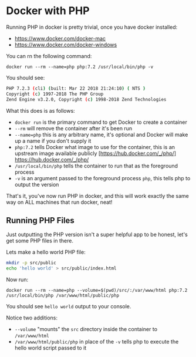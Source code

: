 # Docker with PHP

Running PHP in docker is pretty trivial, once you have docker installed:

* https://www.docker.com/docker-mac
* https://www.docker.com/docker-windows


You can rn the following command:

`docker run --rm --name=php php:7.2 /usr/local/bin/php -v`

You should see:
 
```sh
PHP 7.2.3 (cli) (built: Mar 22 2018 21:24:10) ( NTS )
Copyright (c) 1997-2018 The PHP Group
Zend Engine v3.2.0, Copyright (c) 1998-2018 Zend Technologies
```

What this does is as follows:

* `docker run` is the primary command to get Docker to create a container
* `--rm` will remove the container after it's been run
* `--name=php` this is any arbitrary name, it's optional and Docker will make up a name if you don't supply it
* `php:7.2` tells Docker what image to use for the container, this is an upstream image available publicly
[https://hub.docker.com/_/php/] https://hub.docker.com/_/php/
* `/usr/local/bin/php` tells the container to run that as the foreground process
* `-v` is an argument passed to the foreground process `php`, this tells php to output the version

That's it, you've now run PHP in docker, and this will work exactly the same way on ALL machines that run docker, neat!

## Running PHP Files

Just outputting the PHP version isn't a super helpful app to be honest, let's get some PHP files in there.

Lets make a hello world PHP file:
```sh
mkdir -p src/public
echo 'hello world' > src/public/index.html
```

Now run:

`docker run --rm --name=php --volume=$(pwd)/src/:/var/www/html php:7.2 /usr/local/bin/php /var/www/html/public/php`

You should see `hello world` output to your console.

Notice two additions:

* `--volume` "mounts" the `src` directory inside the container to `/var/www/html`
* `/var/www/html/public/php` in place of the `-v` tells php to execute the hello world script passed to it

